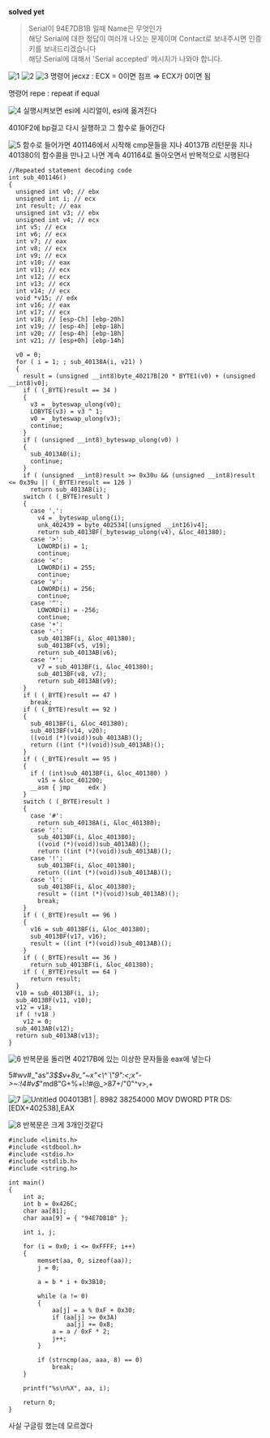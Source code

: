 **solved yet**

> Serial이 94E7DB1B 일때 Name은 무엇인가
> <br>해당 Serial에 대한 정답이 여러개 나오는 문제이며 Contact로 보내주시면 인증키를 보내드리겠습니다
> <br>해당 Serial에 대해서 'Serial accepted' 메시지가 나와야 합니다.

![1](https://github.com/king-raccoon/Yoom/assets/78426205/06663702-ac03-46b6-b2c1-dc439343aa41)
![2](https://github.com/king-raccoon/Yoom/assets/78426205/cceecb84-a268-4c3c-a4ba-2f02854380b2)
![3](https://github.com/king-raccoon/Yoom/assets/78426205/45c13419-1a0c-4d09-9a3c-9b061b69650f)
명령어 jecxz : ECX = 0이면 점프 ⇒ ECX가 0이면 됨

명령어 repe : repeat if equal

![4](https://github.com/king-raccoon/Yoom/assets/78426205/91d43eba-b07f-446d-8747-3a92e7648359)
실행시켜보면 esi에 시리얼이, esi에 옮겨진다

4010F2에 bp걸고 다시 실행하고 그 함수로 들어간다

![5](https://github.com/king-raccoon/Yoom/assets/78426205/b628b3da-f064-4337-b8e9-23adfc72246f)
함수로 들어가면 401146에서 시작해 cmp문들을 지나 40137B 리턴문을 지나 401380의 함수콜을 만나고 나면 계속 401164로 돌아오면서 반복적으로 시행된다

```
//Repeated statement decoding code
int sub_401146()
{
  unsigned int v0; // ebx
  unsigned int i; // ecx
  int result; // eax
  unsigned int v3; // ebx
  unsigned int v4; // ecx
  int v5; // ecx
  int v6; // ecx
  int v7; // eax
  int v8; // ecx
  int v9; // ecx
  int v10; // eax
  int v11; // ecx
  int v12; // ecx
  int v13; // ecx
  int v14; // ecx
  void *v15; // edx
  int v16; // eax
  int v17; // ecx
  int v18; // [esp-Ch] [ebp-20h]
  int v19; // [esp-4h] [ebp-18h]
  int v20; // [esp-4h] [ebp-18h]
  int v21; // [esp+0h] [ebp-14h]

  v0 = 0;
  for ( i = 1; ; sub_40138A(i, v21) )
  {
    result = (unsigned __int8)byte_40217B[20 * BYTE1(v0) + (unsigned __int8)v0];
    if ( (_BYTE)result == 34 )
    {
      v3 = _byteswap_ulong(v0);
      LOBYTE(v3) = v3 ^ 1;
      v0 = _byteswap_ulong(v3);
      continue;
    }
    if ( (unsigned __int8)_byteswap_ulong(v0) )
    {
      sub_4013AB(i);
      continue;
    }
    if ( (unsigned __int8)result >= 0x30u && (unsigned __int8)result <= 0x39u || (_BYTE)result == 126 )
      return sub_4013AB(i);
    switch ( (_BYTE)result )
    {
      case ',':
        v4 = _byteswap_ulong(i);
        unk_402439 = byte_402534[(unsigned __int16)v4];
        return sub_4013BF(_byteswap_ulong(v4), &loc_401380);
      case '>':
        LOWORD(i) = 1;
        continue;
      case '<':
        LOWORD(i) = 255;
        continue;
      case 'v':
        LOWORD(i) = 256;
        continue;
      case '^':
        LOWORD(i) = -256;
        continue;
      case '+':
      case '-':
        sub_4013BF(i, &loc_401380);
        sub_4013BF(v5, v19);
        return sub_4013AB(v6);
      case '*':
        v7 = sub_4013BF(i, &loc_401380);
        sub_4013BF(v8, v7);
        return sub_4013AB(v9);
    }
    if ( (_BYTE)result == 47 )
      break;
    if ( (_BYTE)result == 92 )
    {
      sub_4013BF(i, &loc_401380);
      sub_4013BF(v14, v20);
      ((void (*)(void))sub_4013AB)();
      return ((int (*)(void))sub_4013AB)();
    }
    if ( (_BYTE)result == 95 )
    {
      if ( (int)sub_4013BF(i, &loc_401380) )
        v15 = &loc_401200;
      __asm { jmp     edx }
    }
    switch ( (_BYTE)result )
    {
      case '#':
        return sub_40138A(i, &loc_401380);
      case ':':
        sub_4013BF(i, &loc_401380);
        ((void (*)(void))sub_4013AB)();
        return ((int (*)(void))sub_4013AB)();
      case '!':
        sub_4013BF(i, &loc_401380);
        return ((int (*)(void))sub_4013AB)();
      case 'l':
        sub_4013BF(i, &loc_401380);
        result = ((int (*)(void))sub_4013AB)();
        break;
    }
    if ( (_BYTE)result == 96 )
    {
      v16 = sub_4013BF(i, &loc_401380);
      sub_4013BF(v17, v16);
      result = ((int (*)(void))sub_4013AB)();
    }
    if ( (_BYTE)result == 36 )
      return sub_4013BF(i, &loc_401380);
    if ( (_BYTE)result == 64 )
      return result;
  }
  v10 = sub_4013BF(i, i);
  sub_4013BF(v11, v10);
  v12 = v18;
  if ( !v18 )
    v12 = 0;
  sub_4013AB(v12);
  return sub_4013AB(v13);
}
```

![6](https://github.com/king-raccoon/Yoom/assets/78426205/1729a004-ac40-4fd3-8c67-95db1c7eb516)
반복문을 돌리면 40217B에 있는 이상한 문자들을 eax에 넣는다

$5%$#wv#\_"as"_3$$v+8v_"~x"<\^`\"9":<;x"->~:!4#v$_"md8"G+%+l:!#@_>87+/\"0"^v>,+

![7](https://github.com/king-raccoon/Yoom/assets/78426205/b70f9eab-487d-4588-8147-a4404c0d5ab4)
![Untitled](https://github.com/king-raccoon/Yoom/assets/78426205/28fd10ad-6b7d-4f43-9942-18378250a4c0)
004013B1 |. 8982 38254000 MOV DWORD PTR DS:[EDX+402538],EAX

![8](https://github.com/king-raccoon/Yoom/assets/78426205/6ac7af98-198f-48a7-843f-9f3e0ac327ee)
반복문은 크게 3개인것같다

```
#include <limits.h>
#include <stdbool.h>
#include <stdio.h>
#include <stdlib.h>
#include <string.h>

int main()
{
	int a;
	int b = 0x426C;
	char aa[81];
	char aaa[9] = { "94E7DB1B" };

	int i, j;

	for (i = 0x0; i <= 0xFFFF; i++)
	{
		memset(aa, 0, sizeof(aa));
		j = 0;

		a = b * i + 0x3B10;

		while (a != 0)
		{
			aa[j] = a % 0xF + 0x30;
			if (aa[j] >= 0x3A)
				aa[j] += 0x8;
			a = a / 0xF * 2;
			j++;
		}

		if (strncmp(aa, aaa, 8) == 0)
			break;
	}

	printf("%s\n%X", aa, i);

	return 0;
}
```

사실 구글링 했는데 모르겠다
